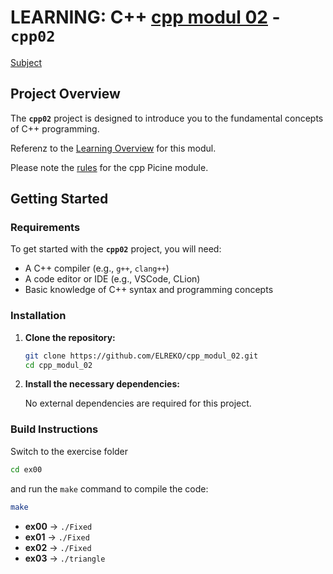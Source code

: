 # LEARNING: C++ [cpp modul 02](doc/PDF/cpp_02_modul_subject.pdf) - **`cpp02`**
[Subject](doc/PDF/cpp_02_modul_subject.pdf)

## Project Overview

The **`cpp02`** project is designed to introduce you to the fundamental concepts of C++ programming. 


Referenz to the [Learning Overview](doc/info/Lerning/cpp02_00_lerning.md) for  this modul.

Please note the [rules](doc/info/rulesetting/cpp_rules_picine.md) for the cpp Picine module.

## Getting Started

### Requirements

To get started with the **`cpp02`** project, you will need:

- A C++ compiler (e.g., `g++`, `clang++`)
- A code editor or IDE (e.g., VSCode, CLion)
- Basic knowledge of C++ syntax and programming concepts

### Installation

1. **Clone the repository:**

   ```bash
   git clone https://github.com/ELREKO/cpp_modul_02.git
   cd cpp_modul_02
   ```

2. **Install the necessary dependencies:**

   No external dependencies are required for this project.

### Build Instructions

Switch to the exercise folder
```bash
cd ex00
```

and run the `make` command to compile the code:

```bash
make
```

- **ex00** → `./Fixed`
- **ex01** → `./Fixed`
- **ex02** → `./Fixed`
- **ex03** → `./triangle`


